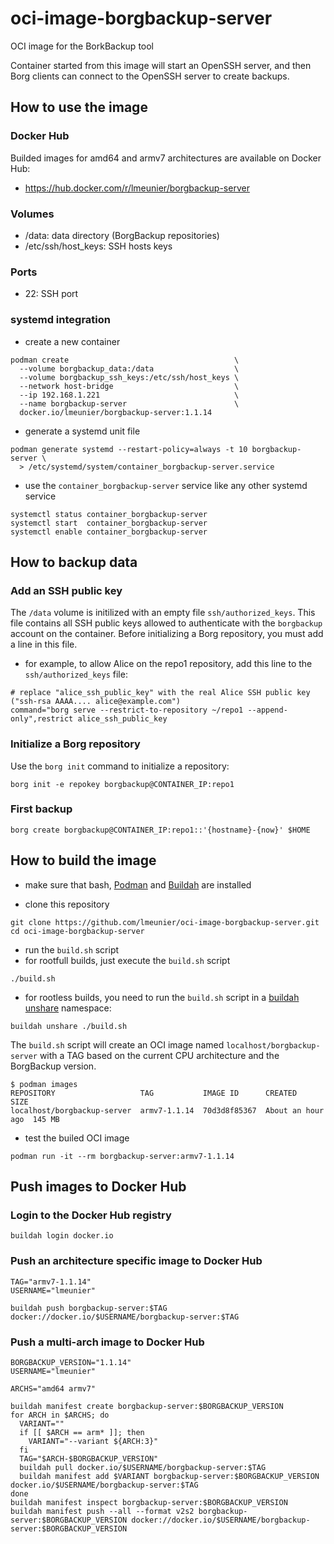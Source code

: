 # oci-image-borgbackup-server

OCI image for the BorkBackup tool

Container started from this image will start an OpenSSH server, and then Borg
clients can connect to the OpenSSH server to create backups.

## How to use the image

### Docker Hub

Builded images for amd64 and armv7 architectures are available on Docker Hub:

* https://hub.docker.com/r/lmeunier/borgbackup-server

### Volumes

* /data: data directory (BorgBackup repositories)
* /etc/ssh/host_keys: SSH hosts keys

### Ports

* 22: SSH port

### systemd integration

* create a new container

```
podman create                                     \
  --volume borgbackup_data:/data                  \
  --volume borgbackup_ssh_keys:/etc/ssh/host_keys \
  --network host-bridge                           \
  --ip 192.168.1.221                              \
  --name borgbackup-server                        \
  docker.io/lmeunier/borgbackup-server:1.1.14
```

* generate a systemd unit file

```
podman generate systemd --restart-policy=always -t 10 borgbackup-server \
  > /etc/systemd/system/container_borgbackup-server.service
```

* use the `container_borgbackup-server` service like any other systemd service

```
systemctl status container_borgbackup-server
systemctl start  container_borgbackup-server
systemctl enable container_borgbackup-server
```

## How to backup data

### Add an SSH public key

The `/data` volume is initilized with an empty file `ssh/authorized_keys`. This
file contains all SSH public keys allowed to authenticate with the `borgbackup`
account on the container. Before initializing a Borg repository, you must add a
line in this file.

* for example, to allow Alice on the repo1 repository, add this line to the
  `ssh/authorized_keys` file:

```
# replace "alice_ssh_public_key" with the real Alice SSH public key ("ssh-rsa AAAA.... alice@example.com")
command="borg serve --restrict-to-repository ~/repo1 --append-only",restrict alice_ssh_public_key
```

### Initialize a Borg repository

Use the `borg init` command to initialize a repository:

```
borg init -e repokey borgbackup@CONTAINER_IP:repo1
```

### First backup

```
borg create borgbackup@CONTAINER_IP:repo1::'{hostname}-{now}' $HOME
```

## How to build the image

* make sure that bash, [Podman](https://podman.io/) and
  [Buildah](https://buildah.io/) are installed

* clone this repository

```
git clone https://github.com/lmeunier/oci-image-borgbackup-server.git
cd oci-image-borgbackup-server
```

* run the `build.sh` script
 * for rootfull builds, just execute the `build.sh` script

  ```
  ./build.sh
  ```

 * for rootless builds, you need to run the `build.sh` script in a [buildah
unshare](https://github.com/containers/buildah/blob/master/docs/buildah-unshare.md)
namespace:

  ```
  buildah unshare ./build.sh
  ```

The `build.sh` script will create an OCI image named `localhost/borgbackup-server` with a
TAG based on the current CPU architecture and the BorgBackup version.

```
$ podman images
REPOSITORY                   TAG           IMAGE ID      CREATED            SIZE
localhost/borgbackup-server  armv7-1.1.14  70d3d8f85367  About an hour ago  145 MB
```

* test the builed OCI image

```
podman run -it --rm borgbackup-server:armv7-1.1.14
```


## Push images to Docker Hub

### Login to the Docker Hub registry

```
buildah login docker.io
```

### Push an architecture specific image to Docker Hub


```
TAG="armv7-1.1.14"
USERNAME="lmeunier"

buildah push borgbackup-server:$TAG docker://docker.io/$USERNAME/borgbackup-server:$TAG
```

### Push a multi-arch image to Docker Hub

```
BORGBACKUP_VERSION="1.1.14"
USERNAME="lmeunier"

ARCHS="amd64 armv7"

buildah manifest create borgbackup-server:$BORGBACKUP_VERSION
for ARCH in $ARCHS; do
  VARIANT=""
  if [[ $ARCH == arm* ]]; then
    VARIANT="--variant ${ARCH:3}"
  fi
  TAG="$ARCH-$BORGBACKUP_VERSION"
  buildah pull docker.io/$USERNAME/borgbackup-server:$TAG
  buildah manifest add $VARIANT borgbackup-server:$BORGBACKUP_VERSION docker.io/$USERNAME/borgbackup-server:$TAG
done
buildah manifest inspect borgbackup-server:$BORGBACKUP_VERSION
buildah manifest push --all --format v2s2 borgbackup-server:$BORGBACKUP_VERSION docker://docker.io/$USERNAME/borgbackup-server:$BORGBACKUP_VERSION
```
